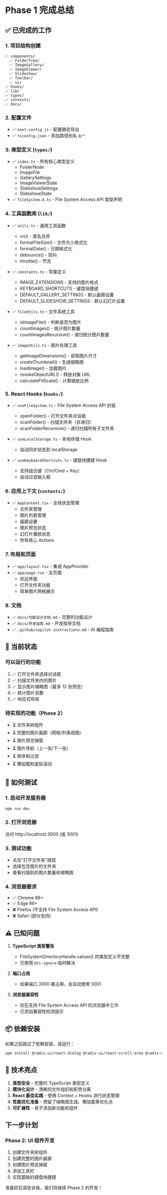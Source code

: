 # Phase 1 完成总结

## ✅ 已完成的工作

### 1. 项目结构创建
```
✅ components/
  ✅ FolderTree/
  ✅ ImageGallery/
  ✅ ImageViewer/
  ✅ Slideshow/
  ✅ Toolbar/
  ✅ ui/
✅ hooks/
✅ lib/
✅ types/
✅ contexts/
✅ docs/
```

### 2. 配置文件
- ✅ `next.config.js` - 配置静态导出
- ✅ `tsconfig.json` - 添加路径别名 `@/*`

### 3. 类型定义 (`types/`)
- ✅ `index.ts` - 所有核心类型定义
  - FolderNode
  - ImageFile
  - GallerySettings
  - ImageViewerState
  - SlideshowSettings
  - SlideshowState
- ✅ `fileSystem.d.ts` - File System Access API 类型声明

### 4. 工具函数库 (`lib/`)
- ✅ `utils.ts` - 通用工具函数
  - cn() - 类名合并
  - formatFileSize() - 文件大小格式化
  - formatDate() - 日期格式化
  - debounce() - 防抖
  - throttle() - 节流
  
- ✅ `constants.ts` - 常量定义
  - IMAGE_EXTENSIONS - 支持的图片格式
  - KEYBOARD_SHORTCUTS - 键盘快捷键
  - DEFAULT_GALLERY_SETTINGS - 默认画廊设置
  - DEFAULT_SLIDESHOW_SETTINGS - 默认幻灯片设置
  
- ✅ `fileUtils.ts` - 文件系统工具
  - isImageFile() - 判断是否为图片
  - countImages() - 统计图片数量
  - countImagesRecursive() - 递归统计图片数量
  
- ✅ `imageUtils.ts` - 图片处理工具
  - getImageDimensions() - 获取图片尺寸
  - createThumbnail() - 生成缩略图
  - loadImage() - 加载图片
  - revokeObjectURL() - 释放对象 URL
  - calculateFitScale() - 计算缩放比例

### 5. React Hooks (`hooks/`)
- ✅ `useFileSystem.ts` - File System Access API 封装
  - openFolder() - 打开文件夹对话框
  - scanFolder() - 扫描文件夹（非递归）
  - scanFolderRecursive() - 递归扫描所有子文件夹
  
- ✅ `useLocalStorage.ts` - 本地存储 Hook
  - 自动同步状态到 localStorage
  
- ✅ `useKeyboardShortcuts.ts` - 键盘快捷键 Hook
  - 支持组合键（Ctrl/Cmd + Key）
  - 自动过滤输入框

### 6. 应用上下文 (`contexts/`)
- ✅ `AppContext.tsx` - 全局状态管理
  - 文件夹管理
  - 图片列表管理
  - 画廊设置
  - 图片预览状态
  - 幻灯片播放状态
  - 所有核心 Actions

### 7. 布局和页面
- ✅ `app/layout.tsx` - 集成 AppProvider
- ✅ `app/page.tsx` - 主页面
  - 欢迎界面
  - 打开文件夹功能
  - 简单图片网格展示

### 8. 文档
- ✅ `docs/功能设计文档.md` - 完整的功能设计
- ✅ `docs/开发指南.md` - 开发指导文档
- ✅ `.github/copilot-instructions.md` - AI 编程指南

## 🎯 当前状态

### 可以运行的功能
1. ✅ 打开文件夹选择对话框
2. ✅ 扫描文件夹内的图片
3. ✅ 显示图片缩略图（最多 12 张预览）
4. ✅ 统计图片总数
5. ✅ 响应式布局

### 待实现的功能（Phase 2）
- ⏳ 文件夹树组件
- ⏳ 完整的图片画廊（网格/列表视图）
- ⏳ 图片预览弹窗
- ⏳ 图片导航（上一张/下一张）
- ⏳ 排序和过滤
- ⏳ 懒加载和虚拟滚动

## 🚀 如何测试

### 1. 启动开发服务器
```bash
npm run dev
```

### 2. 打开浏览器
访问 http://localhost:3000 (或 3001)

### 3. 测试功能
- 点击"打开文件夹"按钮
- 选择包含图片的文件夹
- 查看扫描到的图片数量和缩略图

### 4. 浏览器要求
- ✅ Chrome 86+
- ✅ Edge 86+
- ❌ Firefox (不支持 File System Access API)
- ❌ Safari (部分支持)

## ⚠️ 已知问题

1. **TypeScript 类型警告**
   - FileSystemDirectoryHandle.values() 的类型定义不完整
   - 已使用 `@ts-ignore` 临时解决

2. **端口占用**
   - 如果端口 3000 被占用，会自动使用 3001

3. **浏览器兼容性**
   - 仅在支持 File System Access API 的浏览器中工作
   - 已添加兼容性检测提示

## 📦 依赖安装

如果之前跳过了依赖安装，请运行：

```bash
npm install @radix-ui/react-dialog @radix-ui/react-scroll-area @radix-ui/react-slider @radix-ui/react-select @radix-ui/react-switch @radix-ui/react-collapsible framer-motion clsx tailwind-merge
```

## 🎨 技术亮点

1. **类型安全** - 完整的 TypeScript 类型定义
2. **模块化设计** - 清晰的文件组织和职责分离
3. **React 最佳实践** - 使用 Context + Hooks 进行状态管理
4. **性能优化准备** - 预留了缩略图生成、懒加载等优化点
5. **可扩展性** - 易于添加新功能和组件

## 下一步计划

### Phase 2: UI 组件开发
1. 创建文件夹树组件
2. 创建完整的图片画廊
3. 创建图片预览弹窗
4. 添加工具栏
5. 实现基础的键盘快捷键

准备好后请告诉我，我们将继续 Phase 2 的开发！
